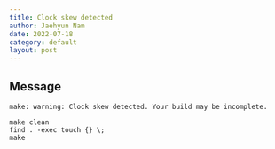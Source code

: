 ```yaml
---
title: Clock skew detected
author: Jaehyun Nam
date: 2022-07-18
category: default
layout: post
---
```


## Message

```
make: warning: Clock skew detected. Your build may be incomplete.
```

```
make clean
find . -exec touch {} \;
make
```

